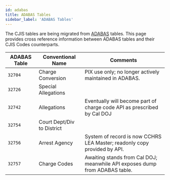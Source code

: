```yaml
---
id: adabas
title: ADABAS Tables
sidebar_label: 'ADABAS Tables'
---
```


The CJIS tables are being migrated from [ADABAS](/docs/glossary#adabas)
tables.  This page provides cross reference information between ADABAS
tables and their CJIS Codes counterparts.

| ADABAS Table | Conventional Name | Comments              |
|--------------|-------------------|-----------------------|
| `32704` | Charge Conversion | PIX use only; no longer actively maintained in ADABAS. |
| `32726` | Special Allegations |  |
| `32742` | Allegations | Eventually will become part of charge code API as prescribed by Cal DOJ |
| `32754` | Court Dept/Div to District |  |
| `32756` | Arrest Agency | System of record is now CCHRS LEA Master; readonly copy provided by API. |
| `32757` | Charge Codes | Awaiting stands from Cal DOJ; meanwhile API exposes dump from ADABAS table. |